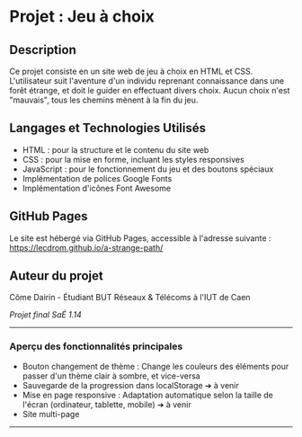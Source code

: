# Projet : Jeu à choix

## Description
Ce projet consiste en un site web de jeu à choix en HTML et CSS. L'utilisateur suit l'aventure d'un individu reprenant connaissance dans une forêt étrange, et doit le guider en effectuant divers choix.
Aucun choix n'est "mauvais", tous les chemins mènent à la fin du jeu.

## Langages et Technologies Utilisés
- HTML : pour la structure et le contenu du site web
- CSS : pour la mise en forme, incluant les styles responsives
- JavaScript : pour le fonctionnement du jeu et des boutons spéciaux
- Implémentation de polices Google Fonts
- Implémentation d'icônes Font Awesome

## GitHub Pages
Le site est hébergé via GitHub Pages, accessible à l'adresse suivante : https://lecdrom.github.io/a-strange-path/

## Auteur du projet
Côme Dairin - Étudiant BUT Réseaux & Télécoms à l'IUT de Caen

*Projet final SaÉ 1.14*

--------
### Aperçu des fonctionnalités principales
- Bouton changement de thème : Change les couleurs des éléments pour passer d'un thème clair à sombre, et vice-versa
- Sauvegarde de la progression dans localStorage ➔ à venir
- Mise en page responsive : Adaptation automatique selon la taille de l'écran (ordinateur, tablette, mobile) ➔ à venir
- Site multi-page
--------

